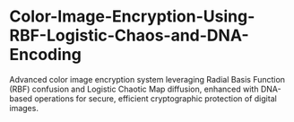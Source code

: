 # Color-Image-Encryption-Using-RBF-Logistic-Chaos-and-DNA-Encoding
Advanced color image encryption system leveraging Radial Basis Function (RBF) confusion and Logistic Chaotic Map diffusion, enhanced with DNA-based operations for secure, efficient cryptographic protection of digital images.
